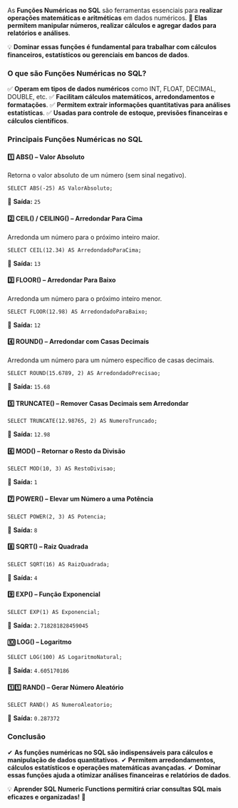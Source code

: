As **Funções Numéricas no SQL** são ferramentas essenciais para **realizar operações matemáticas e aritméticas** em dados numéricos. 
📌 **Elas permitem manipular números, realizar cálculos e agregar dados para relatórios e análises**.

💡 **Dominar essas funções é fundamental para trabalhar com cálculos financeiros, estatísticos ou gerenciais em bancos de dados**.

### **O que são Funções Numéricas no SQL?**

✅ **Operam em tipos de dados numéricos** como INT, FLOAT, DECIMAL, DOUBLE, etc. 
✅ **Facilitam cálculos matemáticos, arredondamentos e formatações**. 
✅ **Permitem extrair informações quantitativas para análises estatísticas**. 
✅ **Usadas para controle de estoque, previsões financeiras e cálculos científicos**.

### **Principais Funções Numéricas no SQL**

#### **1️⃣ ABS() – Valor Absoluto**

Retorna o valor absoluto de um número (sem sinal negativo).

```
SELECT ABS(-25) AS ValorAbsoluto;
```

🔹 **Saída:** `25`

#### **2️⃣ CEIL() / CEILING() – Arredondar Para Cima**

Arredonda um número para o próximo inteiro maior.

```
SELECT CEIL(12.34) AS ArredondadoParaCima;
```

🔹 **Saída:** `13`

#### **3️⃣ FLOOR() – Arredondar Para Baixo**

Arredonda um número para o próximo inteiro menor.

```
SELECT FLOOR(12.98) AS ArredondadoParaBaixo;
```

🔹 **Saída:** `12`

#### **4️⃣ ROUND() – Arredondar com Casas Decimais**

Arredonda um número para um número específico de casas decimais.

```
SELECT ROUND(15.6789, 2) AS ArredondadoPrecisao;
```

🔹 **Saída:** `15.68`

#### **5️⃣ TRUNCATE() – Remover Casas Decimais sem Arredondar**

```
SELECT TRUNCATE(12.98765, 2) AS NumeroTruncado;
```

🔹 **Saída:** `12.98`

#### **6️⃣ MOD() – Retornar o Resto da Divisão**

```
SELECT MOD(10, 3) AS RestoDivisao;
```

🔹 **Saída:** `1`

#### **7️⃣ POWER() – Elevar um Número a uma Potência**

```
SELECT POWER(2, 3) AS Potencia;
```

🔹 **Saída:** `8`

#### **8️⃣ SQRT() – Raiz Quadrada**

```
SELECT SQRT(16) AS RaizQuadrada;
```

🔹 **Saída:** `4`

#### **9️⃣ EXP() – Função Exponencial**

```
SELECT EXP(1) AS Exponencial;
```

🔹 **Saída:** `2.718281828459045`

#### **🔟 LOG() – Logaritmo**

```
SELECT LOG(100) AS LogaritmoNatural;
```

🔹 **Saída:** `4.605170186`

#### **1️⃣1️⃣ RAND() – Gerar Número Aleatório**

```
SELECT RAND() AS NumeroAleatorio;
```

🔹 **Saída:** `0.287372`

### **Conclusão**

✔ **As funções numéricas no SQL são indispensáveis para cálculos e manipulação de dados quantitativos**. 
✔ **Permitem arredondamentos, cálculos estatísticos e operações matemáticas avançadas**. 
✔ **Dominar essas funções ajuda a otimizar análises financeiras e relatórios de dados**.

💡 **Aprender SQL Numeric Functions permitirá criar consultas SQL mais eficazes e organizadas!** 🚀
